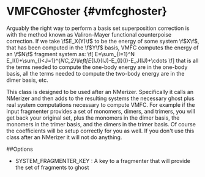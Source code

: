 VMFCGhoster                                                       {#vmfcghoster}
===========

Arguably the right way to perform a basis set superposition correction is with
the method known as Valiron-Mayer functional counterpoise correction.  If we
take \f$E_X(Y)\f$ to be the energy of some system \f$X\f$, that has been 
computed in the \f$Y\f$ basis, VMFC computes the energy of an \f$N\f$ fragment
system as:
\f[
E=\sum_{I=1}^N E_I(I)+\sum_{I<J=1}^{_NC_2}\left[E_{IJ}(IJ)-E_{I}(I)-E_J(IJ)+\cdots
\f]
that is all the terms needed to compute the one-body energy are in the one-body
basis, all the terms needed to compute the two-body energy are in the dimer
basis, etc.

This class is designed to be used after an NMerizer.  Specifically it calls an
NMerizer and then adds to the resulting systems the necessary ghost plus real
system computations necessary to compute VMFC.  For example if the input
fragmenter provides a set of monomers, dimers, and trimers, you will get back
your original set, plus the monomers in the dimer basis, the monomers in the
trimer basis, and the dimers in the trimer basis.  Of course the coefficients
will be setup correctly for you as well.  If you don't use this class after an
NMerizer it will not do anything.

##Options

- SYSTEM_FRAGMENTER_KEY : A key to a fragmenter that will provide the set of
  fragments to ghost
